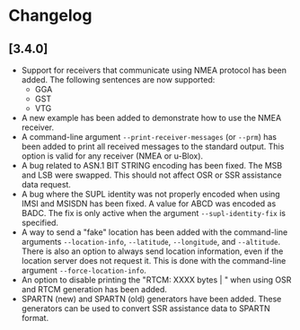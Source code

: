 # Changelog

## [3.4.0]
- Support for receivers that communicate using NMEA protocol has been added. The following sentences are now supported:
    - GGA
    - GST
    - VTG
- A new example has been added to demonstrate how to use the NMEA receiver.
- A command-line argument `--print-receiver-messages` (or `--prm`) has been added to print all received messages to the standard output. This option is valid for any receiver (NMEA or u-Blox).
- A bug related to ASN.1 BIT STRING encoding has been fixed. The MSB and LSB were swapped. This should not affect OSR or SSR assistance data request.
- A bug where the SUPL identity was not properly encoded when using IMSI and MSISDN has been fixed. A value for ABCD was encoded as BADC. The fix is only active when the argument `--supl-identity-fix` is specified.
- A way to send a "fake" location has been added with the command-line arguments `--location-info`, `--latitude`, `--longitude`, and `--altitude`. There is also an option to always send location information, even if the location server does not request it. This is done with the command-line argument `--force-location-info`.
- An option to disable printing the "RTCM: XXXX bytes | " when using OSR and RTCM generation has been added.
- SPARTN (new) and SPARTN (old) generators have been added. These generators can be used to convert SSR assistance data to SPARTN format.
